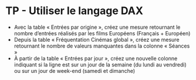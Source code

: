 # **TP - Utiliser le langage DAX**

* Avec la table « Entrées par origine », créez une mesure retournant le nombre d’entrées réalisés par les films Européens (Français + Européen)
* Depuis la table « Fréquentation Cinémas global », créez une mesure retournant le nombre de valeurs manquantes dans la colonne « Séances »
* À partir de la table « Entrées par jour », créez une nouvelle colonne indiquant si la ligne est sur un jour de la semaine (du lundi au vendredi) ou sur un jour de week-end (samedi et dimanche)